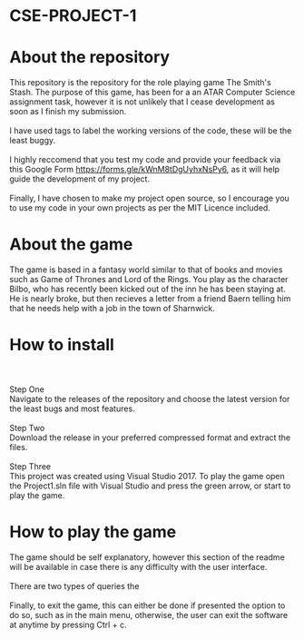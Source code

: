 # CSE-PROJECT-1

# About the repository
This repository is the repository for the role playing game The Smith's Stash. The purpose of this game, has been for a an ATAR Computer Science assignment task, however it is not unlikely that I cease development as soon as I finish my submission.
<br/><br/>
I have used tags to label the working versions of the code, these will be the least buggy. 
<br/><br/>
I highly reccomend that you test my code and provide your feedback via this Google Form https://forms.gle/kWnM8tDgUyhxNsPy6, as it will help guide the development of my project. 
<br/><br/>
Finally, I have chosen to make my project open source, so I encourage you to use my code in your own projects as per the MIT Licence included.

# About the game
The game is based in a fantasy world similar to that of books and movies such as Game of Thrones and Lord of the Rings. You play as the character Bilbo, who has recently been kicked out of the inn he has been staying at. He is nearly broke, but then recieves a letter from a friend Baern telling him that he needs help with a job in the town of Sharnwick.

# How to install
<br/><br/>Step One<br/>
Navigate to the releases of the repository and choose the latest version for the least bugs and most features. 
<br/><br/>Step Two<br/>
Download the release in your preferred compressed format and extract the files.
<br/><br/>Step Three<br/>
This project was created using Visual Studio 2017. To play the game open the Project1.sln file with Visual Studio and press the green arrow, or start to play the game.

# How to play the game
The game should be self explanatory, however this section of the readme will be available in case there is any difficulty with the user interface. <br/><br/> There are two types of queries the <br/><br/> Finally, to exit the game, this can either be done if presented the option to do so, such as in the main menu, otherwise, the user can exit the software at anytime by pressing Ctrl + c.
